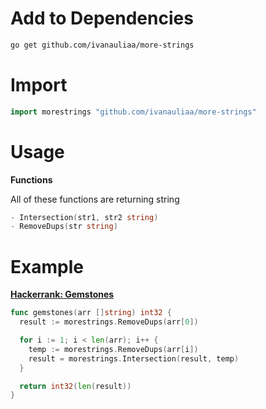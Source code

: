 # Add to Dependencies

```bash
go get github.com/ivanauliaa/more-strings
```

# Import

```go
import morestrings "github.com/ivanauliaa/more-strings"
```

# Usage

**Functions**

All of these functions are returning string

```go
- Intersection(str1, str2 string)
- RemoveDups(str string)
```

# Example

**[Hackerrank: Gemstones](https://www.hackerrank.com/challenges/gem-stones/problem?h_r=internal-search)**

```go
func gemstones(arr []string) int32 {
  result := morestrings.RemoveDups(arr[0])

  for i := 1; i < len(arr); i++ {
    temp := morestrings.RemoveDups(arr[i])
    result = morestrings.Intersection(result, temp)
  }

  return int32(len(result))
}
```
